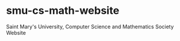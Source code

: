 smu-cs-math-website
===================

Saint Mary's University, Computer Science and Mathematics Society Website
